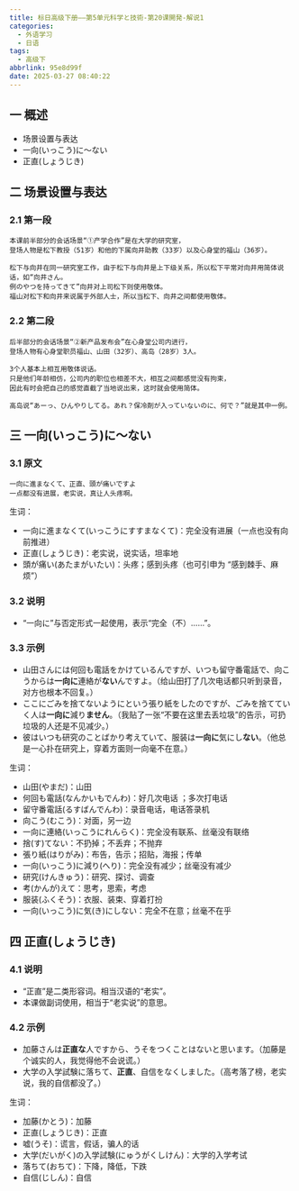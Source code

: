 ```yaml
---
title: 标日高级下册——第5单元科学と技術-第20课開発-解说1
categories:
  - 外语学习
  - 日语
tags:
  - 高级下
abbrlink: 95e8d99f
date: 2025-03-27 08:40:22
---
```

## 一 概述

* 场景设置与表达
* 一向(いっこう)に～ない
* 正直(しょうじき)

<!--more-->

## 二  场景设置与表达

### 2.1 第一段

```
本课前半部分的会话场景“①产学合作”是在大学的研究室，
登场人物是松下教授（51岁）和他的下属向井助教（33岁）以及心身堂的福山（36岁）。

松下与向井在同一研究室工作，由于松下与向井是上下级关系，所以松下平常对向井用简体说话，如“向井さん。
例のやつを持ってきて”向井对上司松下则使用敬体。
福山对松下和向井来说属于外部人士，所以当松下、向井之间都使用敬体。
```

### 2.2 第二段

```
后半部分的会话场景“②新产品发布会”在心身堂公司内进行，
登场人物有心身堂职员福山、山田（32岁）、高岛（28岁）3人。

3个人基本上相互用敬体说话。
只是他们年龄相仿，公司内的职位也相差不大，相互之间都感觉没有拘束，
因此有时会把自己的感觉直截了当地说出来，这时就会使用简体。

高岛说“あーっ、ひんやりしてる。あれ？保冷剤が入っていないのに、何で？”就是其中一例。
```

## 三 一向(いっこう)に～ない

### 3.1 原文

```
一向に進まなくて、正直、頭が痛いですよ
一点都没有进展，老实说，真让人头疼啊。
```

生词：

* 一向に進まなくて(いっこうにすすまなくて)：完全没有进展（一点也没有向前推进）
* 正直(しょうじき)：老实说，说实话，坦率地
* 頭が痛い(あたまがいたい)：头疼；感到头疼（也可引申为 “感到棘手、麻烦”）

### 3.2 说明

* “一向に”与否定形式一起使用，表示“完全（不）……”。

### 3.3 示例

* 山田さんには何回も電話をかけているんですが、いつも留守番電話で、向こうからは**一向に**連絡が**ない**んですよ。（给山田打了几次电话都只听到录音，对方也根本不回复。）
* ここにごみを捨てないようにという張り紙をしたのですが、ごみを捨てていく人は**一向に**減り**ません**。（我贴了一张“不要在这里去丢垃圾”的告示，可扔垃圾的人还是不见减少。）
* 彼はいつも研究のことばかり考えていて、服装は**一向に**気にし**ない**。（他总是一心扑在研究上，穿着方面则一向毫不在意。）

生词：

* 山田(やまだ)：山田
* 何回も電話(なんかいもでんわ)：好几次电话 ；多次打电话
* 留守番電話(るすばんでんわ)：录音电话，电话答录机
* 向こう(むこう)：对面，另一边
* 一向に連絡(いっこうにれんらく)：完全没有联系、丝毫没有联络
* 捨(す)てない：不扔掉；不丢弃；不抛弃
* 張り紙(はりがみ)：布告，告示；招贴，海报；传单
* 一向(いっこう)に減り(へり)：完全没有减少；丝毫没有减少
* 研究(けんきゅう)：研究、探讨、调查
* 考(かんが)えて：思考，思索，考虑
* 服装(ふくそう)：衣服、装束、穿着打扮
* 一向(いっこう)に気(き)にしない：完全不在意；丝毫不在乎

## 四 正直(しょうじき)

### 4.1 说明

* “正直”是二类形容词。相当汉语的“老实”。
* 本课做副词使用，相当于“老实说”的意思。

### 4.2 示例

* 加藤さんは**正直な**人ですから、うそをつくことはないと思います。（加藤是个诚实的人，我觉得他不会说谎。）
* 大学の入学試験に落ちて、**正直**、自信をなくしました。（高考落了榜，老实说，我的自信都没了。）

生词：

* 加藤(かとう)：加藤
* 正直(しょうじき)：正直
* 嘘(うそ)：谎言，假话，骗人的话
* 大学(だいがく)の入学試験(にゅうがくしけん)：大学的入学考试
* 落ちて(おちて)：下降，降低，下跌
* 自信(じしん)：自信

